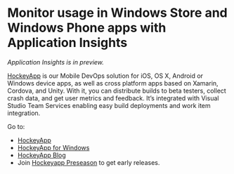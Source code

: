 <properties 
	pageTitle="Monitor usage in Windows Store and Phone apps with HockeyApp" 
	description="Analyze usage of your Windows device app with HockeyApp." 
	services="application-insights" 
    documentationCenter="windows"
	authors="alancameronwills" 
	manager="douge"/>

<tags 
	ms.service="application-insights" 
	ms.workload="tbd" 
	ms.tgt_pltfrm="ibiza" 
	ms.devlang="na" 
	ms.topic="article" 
	ms.date="05/28/2016" 
	ms.author="awills"/>

#  Monitor usage in Windows Store and Windows Phone apps with Application Insights

*Application Insights is in preview.*

[HockeyApp](http://hockeyapp.net/) is our Mobile DevOps solution for iOS, OS X, Android or Windows device apps, as well as cross platform apps based on Xamarin, Cordova, and Unity. With it, you can distribute builds to beta testers, collect crash data, and get user metrics and feedback. It’s integrated with Visual Studio Team Services enabling easy build deployments and work item integration. 

Go to:

* [HockeyApp](http://support.hockeyapp.net/kb)
* [HockeyApp for Windows](http://support.hockeyapp.net/kb/client-integration-windows-and-windows-phone)
* [HockeyApp Blog](http://hockeyapp.net/blog/)
* Join [Hockeyapp Preseason](http://hockeyapp.net/preseason/) to get early releases.


 